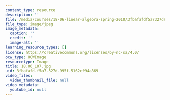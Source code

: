 ```yaml
---
content_type: resource
description: ''
file: /media/courses/18-06-linear-algebra-spring-2010/3fbafafdf5a7327d995f5162cf94a869_18.06_L07.jpg
file_type: image/jpeg
image_metadata:
  caption: ''
  credit: ''
  image-alt: ''
learning_resource_types: []
license: https://creativecommons.org/licenses/by-nc-sa/4.0/
ocw_type: OCWImage
resourcetype: Image
title: 18.06_L07.jpg
uid: 3fbafafd-f5a7-327d-995f-5162cf94a869
video_files:
  video_thumbnail_file: null
video_metadata:
  youtube_id: null
---
```


